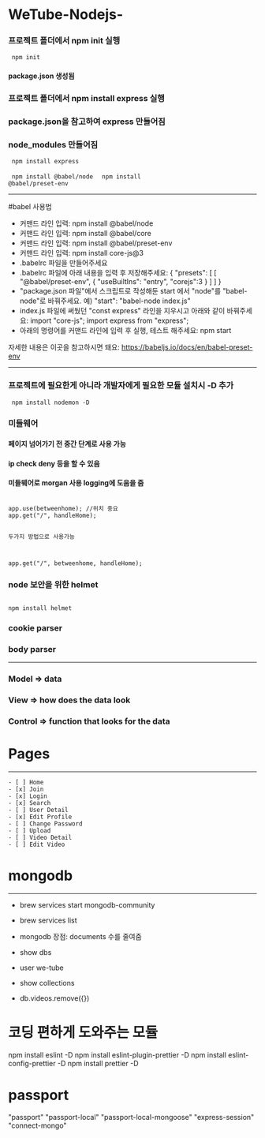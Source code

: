 # WeTube-Nodejs-

### 프로젝트 폴더에서 npm init 실행

<code> npm init </code>

#### package.json 생성됨

### 프로젝트 폴더에서 npm install express 실행

### package.json을 참고하여 express 만들어짐

### node_modules 만들어짐

<code> npm install express </code>

<code> npm install @babel/node </code>
<code> npm install @babel/preset-env </code>

---

#babel 사용법

- 커맨드 라인 입력:
  npm install @babel/node
- 커맨드 라인 입력:
  npm install @babel/core
- 커맨드 라인 입력:
  npm install @babel/preset-env
- 커맨드 라인 입력:
  npm install core-js@3
- .babelrc 파일을 만들어주세요
- .babelrc 파일에 아래 내용을 입력 후 저장해주세요:
  {
  "presets": [
  [
  "@babel/preset-env",
  {
  "useBuiltIns": "entry",
  "corejs":3
  }
  ]
  ]
  }
- "package.json 파일"에서 스크립트로 작성해둔 start 에서 "node"를 "babel-node"로 바꿔주세요.
  예) "start": "babel-node index.js"
- index.js 파일에 써뒀던 "const express" 라인을 지우시고 아래와 같이 바꿔주세요:
  import "core-js";
  import express from "express";
- 아래의 명령어를 커맨드 라인에 입력 후 실행, 테스트 해주세요:
  npm start

자세한 내용은 이곳을 참고하시면 돼요: https://babeljs.io/docs/en/babel-preset-env

---

### 프로젝트에 필요한게 아니라 개발자에게 필요한 모듈 설치시 -D 추가

<code> npm install nodemon -D </code>

### 미들웨어

#### 페이지 넘어가기 전 중간 단계로 사용 가능

#### ip check deny 등을 할 수 있음

#### 미들웨어로 morgan 사용 logging에 도움을 줌

<code> 
app.use(betweenhome); //위치 중요
app.get("/", handleHome);

두가지 방법으로 사용가능

app.get("/", betweenhome, handleHome);
</code>

### node 보안을 위한 helmet

<code>
npm install helmet
</code>

### cookie parser

### body parser

---

### Model => data

### View => how does the data look

### Control => function that looks for the data

# Pages

---

    - [ ] Home
    - [x] Join
    - [x] Login
    - [x] Search
    - [ ] User Detail
    - [x] Edit Profile
    - [ ] Change Password
    - [ ] Upload
    - [ ] Video Detail
    - [ ] Edit Video

# mongodb

---

- brew services start mongodb-community
- brew services list

- mongodb 장점: documents 수를 줄여줌

- show dbs
- user we-tube
- show collections
- db.videos.remove({})

# 코딩 편하게 도와주는 모듈

npm install eslint -D
npm install eslint-plugin-prettier -D
npm install eslint-config-prettier -D
npm install prettier -D

# passport

"passport"
"passport-local"
"passport-local-mongoose"
"express-session"
"connect-mongo"
